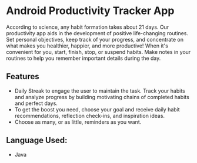 # Android Productivity Tracker App
According to science, any habit formation takes about 21 days. Our productivity app aids in the development of positive life-changing routines. Set personal objectives, keep track of your progress, and concentrate on what makes you healthier, happier, and more productive! When it's convenient for you, start, finish, stop, or suspend habits. Make notes in your routines to help you remember important details during the day.

## Features
* Daily Streak to engage the user to maintain the task. Track your habits and analyze progress by building motivating chains of completed habits and perfect days. 
* To get the boost you need, choose your goal and receive daily habit recommendations, reflection check-ins, and inspiration ideas.
* Choose as many, or as little, reminders as you want.


## Language Used:
* Java
